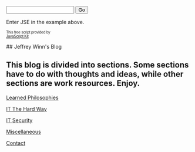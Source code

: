 <!DOCTYPE HTML PUBLIC "-//IETF//DTD HTML//EN">

<html>
<head>
<title>Jeffrey Winn's Blog</title>

<script language="JavaScript1.3" type="text/javascript" src="jse_form.js">

/*
JSE Search Engine 1.0a- By Steve (www.tipue.com/products/jse)
Minor changes by JavaScriptKit.com- http://www.javascriptkit.com/script/script2/jse/
*/

</script>

</head>
<body>


<!-- Find -->

<form name="jse_Form" onsubmit="search_form(jse_Form);return false">
<input type="text" name="d">
<input type="button" value="Go" onclick="search_form(jse_Form)">
</form>

Enter JSE in the example above.
<p><font face="arial" size="-2">This free script provided by<br><a href="http://www.javascriptkit.com">JavaScript
Kit</a></font></p>


</body>
</html>
## Jeffrey Winn's Blog

## This blog is divided into sections. Some sections have to do with thoughts and ideas, while other sections are work resources.  Enjoy.

[Learned Philosophies](learned-philosophies.md)

[IT The Hard Way](it-the-hard-way.md)

[IT Security](it-security.md)

[Miscellaneous](miscellaneous.md)

[Contact](contact.md)
